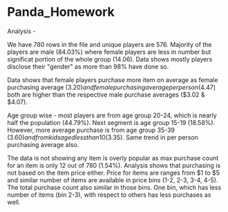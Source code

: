# Panda_Homework

Analysis -

We have 780 rows in the file and unique players are 576.  Majority of the players are male (84.03%) where female players are less in number but significat portion of the whole group (14.06).  Data shows mostly players disclose their "gender" as more than 98% have done so.

Data shows that female players purchase more item on average as female purchasing average ($3.20) and female purchasing average per person ($4.47) both are higher than the respective male purchase averages ($3.02 & $4.07).

Age group wise - most players are from age group 20-24, which is nearly half the population (44.79%).  Next segment is age group 15-19 (18.58%).  However, more average purchase is from age group 35-39 ($3.60) and from kids aged less than 10 ($3.35). Same trend in per person purchasing average also.

The data is not showing any item is overly popular as max purchase count for an item is only 12 out of 780 (1.54%).  Analysis shows that purchasing is not based on the item price either.  Price for items are ranges from $1 to $5 and similar number of items are available in price bins (1-2, 2-3, 3-4, 4-5).  The total purchase count also similar in those bins.  One bin, which has less number of items (bin 2-3), with respect to others has less purchases as well. 


